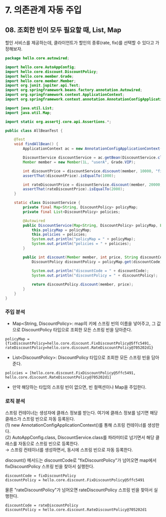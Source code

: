 # 7. 의존관계 자동 주입
## 08. 조회한 빈이 모두 필요할 때, List, Map
할인 서비스를 제공하는데, 클라이언트가 할인의 종류(rate, fix)를 선택할 수 있다고 가정해보자.
```java
package hello.core.autowired;

import hello.core.AutoAppConfig;
import hello.core.discount.DiscountPolicy;
import hello.core.member.Grade;
import hello.core.member.Member;
import org.junit.jupiter.api.Test;
import org.springframework.beans.factory.annotation.Autowired;
import org.springframework.context.ApplicationContext;
import org.springframework.context.annotation.AnnotationConfigApplicationContext;

import java.util.List;
import java.util.Map;

import static org.assertj.core.api.Assertions.*;

public class AllBeanTest {

    @Test
    void findAllBean() {
        ApplicationContext ac = new AnnotationConfigApplicationContext(AutoAppConfig.class, DiscountService.class);

        DiscountService discountService = ac.getBean(DiscountService.class);
        Member member = new Member(1L, "userA", Grade.VIP);

        int discountPrice = discountService.discount(member, 10000, "fixDiscountPolicy");
        assertThat(discountPrice).isEqualTo(1000);

        int rateDiscountPrice = discountService.discount(member, 20000, "rateDiscountPolicy");
        assertThat(rateDiscountPrice).isEqualTo(2000);
    }

    static class DiscountService {
        private final Map<String, DiscountPolicy> policyMap;
        private final List<DiscountPolicy> policies;

        @Autowired
        public DiscountService(Map<String, DiscountPolicy> policyMap, List<DiscountPolicy> policies) {
            this.policyMap = policyMap;
            this.policies = policies;
            System.out.println("policyMap = " + policyMap);
            System.out.println("policies = " + policies);
        }

        public int discount(Member member, int price, String discountCode) {
            DiscountPolicy discountPolicy = policyMap.get(discountCode);

            System.out.println("discountCode = " + discountCode);
            System.out.println("discountPolicy = " + discountPolicy);
            
            return discountPolicy.discount(member, price);
        }
    }
}
```
### 주입 분석
- Map\<String, DiscountPolicy>: map의 키에 스프링 빈의 이름을 넣어주고, 그 값으로 DiscountPolicy 타입으로 조회한 모든 스프링 빈을 담아준다.
```
policyMap = {fixDiscountPolicy=hello.core.discount.FixDiscountPolicy@5ffc5491, rateDiscountPolicy=hello.core.discount.RateDiscountPolicy@705202d1}
```

- List\<DiscountPolicy>: DiscountPolicy 타입으로 조회한 모든 스프링 빈을 담아준다.   
```
policies = [hello.core.discount.FixDiscountPolicy@5ffc5491, hello.core.discount.RateDiscountPolicy@705202d1]
```
- 만약 해당하는 타입의 스프링 빈이 없으면, 빈 컬렉션이나 Map을 주입한다.

### 로직 분석
스프링 컨테이너는 생성자에 클래스 정보를 받는다.
여기에 클래스 정보를 넘기면 해당 클래스가 스프링 빈으로 자동 등록된다.   
(1) new AnnotationConfigApplicationContext()를 통해 스프링 컨테이너를 생성한다.   
(2) AutoAppConfig.class, DiscountService.class를 파라미터로 넘기면서 해당 클래스를 자동으로 스프링 빈으로 등록한다.   
→ 스프링 컨테이너를 생성하면서, 동시에 스프링 빈으로 자동 등록한다.

discount() 메서드는 discountCode로 "fixDiscountPolicy"가 넘어오면 map에서 fixDiscountPolicy 스프링 빈을 찾아서 실행한다.
```
discountCode = fixDiscountPolicy
discountPolicy = hello.core.discount.FixDiscountPolicy@5ffc5491
```
물론 "rateDiscountPolicy"가 넘어오면 rateDiscountPolicy 스프링 빈을 찾아서 실행한다.
```
discountCode = rateDiscountPolicy
discountPolicy = hello.core.discount.RateDiscountPolicy@705202d1
```
